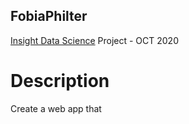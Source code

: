 ## FobiaPhilter
[Insight Data Science](https://insightfellows.com/data-science) Project - OCT 2020

# Description
Create a web app that 
